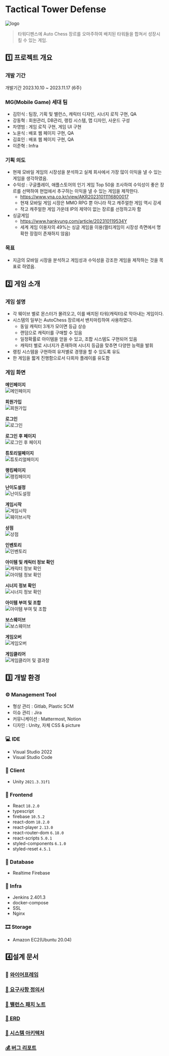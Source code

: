 # Tactical Tower Defense

![logo](/S9_B302/Assets/GameUI/TTDlogo.png)

> 타워디펜스에 Auto Chess 장르를 오마주하여 배치된 타워들을 합쳐서 성장시킬 수 있는 게임.

## 1️⃣ 프로젝트 개요

### 개발 기간
개발기간 2023.10.10 ~ 2023.11.17 (6주)

### MG(Mobile Game) 세대 팀

- 김민식 : 팀장, 기획 및 밸런스, 캐릭터 디자인, 시너지 로직 구현, QA
- 강동혁 : 회원관리, DB관리, 랭킹 시스템, 맵 디자인, 사운드 구성
- 차영범 : 게임 로직 구현, 게임 UI 구현
- 노윤식 : 배포 웹 페이지 구현, QA
- 김효인 : 배포 웹 페이지 구현, QA
- 이준혁 : Infra

### 기획 의도

- 현재 모바일 게임의 시장성을 분석하고 실제 회사에서 가장 많이 이익을 낼 수 있는 게임을 생각하였음.
- 수익성 : 구글플레이, 애플스토어의 인기 게임 Top 50을 조사하여 수익성이 좋은 장르를 선택하여 현업에서 추구하는 이익을 낼 수 있는 게임을 제작한다.
    - https://www.yna.co.kr/view/AKR20231011116800017
    - 현재 모바일 게임 시장은 MMO RPG 뿐 아니라 작고 캐주얼한 게임 역시 강세
    - 작고 캐주얼한 게임 가운데 IP의 제약이 없는 장르를 선정하고자 함
- 싱글게임
    - https://www.hankyung.com/article/202310119534Y
    - 세계 게임 이용자의 49%는 싱글 게임을 이용(멀티게임이 시장성 측면에서 명확한 장점이 존재하지 않음)

### 목표

- 지금의 모바일 시장을 분석하고 게임성과 수익성을 강조한 게임을 제작하는 것을 목표로 하였음.

## 2️⃣ 게임 소개

### 게임 설명

- 각 웨이브 별로 몬스터가 몰려오고, 이를 배치된 타워(캐릭터)로 막아내는 게임이다.
- 시스템의 일부는 AutoChess 장르에서 밴치마킹하여 사용하였다.
  - 동일 캐릭터 3개가 모이면 등급 상승
  - 랜덤으로 캐릭터를 구매할 수 있음
  - 일정확률로 아이템을 얻을 수 있고, 조합 시스템도 구현되어 있음
  - 캐릭터 별로 시너지가 존재하여 시너지 등급을 맞추면 다양한 능력을 발휘
- 랭킹 시스템을 구현하여 유저별로 경쟁을 할 수 있도록 유도
- 한 게임을 짧게 진행함으로서 다회차 플레이를 유도함

### 게임 화면

**메인페이지** <br> ![메인페이지](./exec/readmeimg/MainPage.PNG)

**회원가입** <br> ![회원가입](./exec/readmeimg/UserSignup.PNG)

**로그인** <br> ![로그인](./exec/readmeimg/UserLogin.PNG)

**로그인 후 페이지** <br> ![로그인 후 페이지](./exec/readmeimg/MainPageAfterLogin.PNG)

**튜토리얼페이지** <br> ![튜토리얼페이지](./exec/readmeimg/TutorialPage.PNG)

**랭킹페이지** <br> ![랭킹페이지](./exec/readmeimg/RankPage.PNG)

**난이도설정** <br> ![난이도설정](./exec/readmeimg/DifficultySelect.PNG)

**게임시작** <br> ![게임시작](./exec/readmeimg/GameStart.PNG)
<br> ![웨이브시작](./exec/readmeimg/WaveStart.gif)

**상점** <br> ![상점](./exec/readmeimg/ShopPanel.PNG)

**인벤토리** <br> ![인벤토리](./exec/readmeimg/ItemPanel.PNG)

**아이템 및 캐릭터 정보 확인** <br> ![캐릭터 정보 확인](./exec/readmeimg/CharactorInfo.PNG) <br> ![아이템 정보 확인](./exec/readmeimg/ItemInfo.PNG)

**시너지 정보 확인** <br> ![시너지 정보 확인](./exec/readmeimg/SynergyPanel.gif)

**아이템 부여 및 조합** <br> ![아이템 부여 및 조합](./exec/readmeimg/ItemGiveCombine.gif)

**보스웨이브** <br> ![보스웨이브](./exec/readmeimg/BossWave.gif)

**게임오버** <br> ![게임오버](./exec/readmeimg/GameOver.gif)

**게임클리어** <br> ![게임클리어 및 결과창](./exec/readmeimg/ClearResult.gif)


## 3️⃣ **개발 환경**

### ⚙ Management Tool
- 형상 관리 : Gitlab, Plastic SCM
- 이슈 관리 : Jira
- 커뮤니케이션 : Mattermost, Notion
- 디자인 : Unity, 자체 CSS & picture

### 💻 IDE
- Visual Studio 2022
- Visual Studio Code

### 📱 Client
- Unity `2021.3.31f1`

### 📁 Frontend
- React `18.2.0`
- typescript
- firebase `10.5.2`
- react-dom `18.2.0`
- react-player `2.13.0`
- react-router-dom `6.18.0`
- react-scripts `5.0.1`
- styled-components `6.1.0`
- styled-reset `4.5.1`

### 💾 Database
- Realtime Firebase

### 🌁 Infra
- Jenkins 2.401.3
- docker-compose
- SSL
- Nginx

### 🎞 Storage
- Amazon EC2(Ubuntu 20.04)

## 4️⃣**설계 문서**

### 🎨 [와이어프레임](https://glacier-eagle-e13.notion.site/79f7177cd39e4b3293fcf8285aac7ad8?pvs=4)

### [📃 요구사항 정의서](https://glacier-eagle-e13.notion.site/3149b6b22d8c485ea8c48b59846c49d3?v=d2eadeb657304a408a2781d74b0adc8d&pvs=4)

### [📝 밸런스 패치 노트](./TTD_Frontend/ttd/src/patchnotes/patchnotes.json)

### [📏 ERD](./exec/readmeimg/FirebaseRule.PNG)

### [📐 시스템 아키텍처](./exec/readmeimg/SyetemArchitecture.PNG)

### [💰 버그 리포트](https://glacier-eagle-e13.notion.site/2d8d084361ca4c92ae9cbbbcdba4e1a4?pvs=4)
